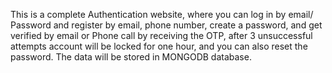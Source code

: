 This is a complete Authentication website, where you can log in by email/ Password and register by email, phone number, create a password, and get 
verified by email or Phone call by receiving the OTP, after 3 unsuccessful attempts account will be locked for one hour, and you can also reset the password.
The data will be stored in MONGODB database.
